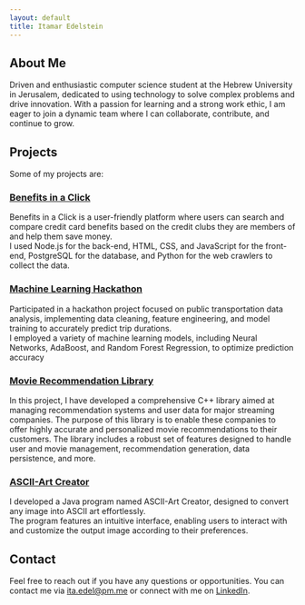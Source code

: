 ```yaml
---
layout: default
title: Itamar Edelstein
---
```

## About Me
Driven and enthusiastic computer science student at the Hebrew University in Jerusalem, dedicated to
using technology to solve complex problems and drive innovation. With a passion for learning and a strong work
ethic, I am eager to join a dynamic team where I can collaborate, contribute, and continue to grow.

## Projects
Some of my projects are:

### [Benefits in a Click](https://benefits-in-a-click.netlify.app/)
Benefits in a Click is a user-friendly platform where users can search and compare credit card benefits based on the credit clubs they are members of and help them save money.  
I used Node.js for the back-end, HTML, CSS, and JavaScript for the front-end, PostgreSQL for the database, and Python for the web crawlers to collect the data.

### [Machine Learning Hackathon](https://github.com/itaedel/ML-Hackathon)
Participated in a hackathon project focused on public transportation data analysis, implementing data
cleaning, feature engineering, and model training to accurately predict trip durations.  
I employed a variety of machine learning models, including Neural Networks, AdaBoost, and Random
Forest Regression, to optimize prediction accuracy

### [Movie Recommendation Library](https://github.com/itaedel/MovieRecommendation)
In this project, I have developed a comprehensive C++ library aimed at managing recommendation systems and user data for major streaming companies. The purpose of this library is to enable these companies to offer highly accurate and personalized movie recommendations to their customers. The library includes a robust set of features designed to handle user and movie management, recommendation generation, data persistence, and more.

### [ASCII-Art Creator](https://github.com/itaedel/ASCII-ART/)
I developed a Java program named ASCII-Art Creator, designed to convert any image into ASCII art effortlessly.  
The program features an intuitive interface, enabling users to interact with and customize the output image according to their preferences.  

## Contact

Feel free to reach out if you have any questions or opportunities. 
You can contact me via [ita.edel@pm.me](mailto:ita.edel@pm.me) or connect with me on [LinkedIn](https://www.linkedin.com/in/itamar-edelstein-868897204/).
